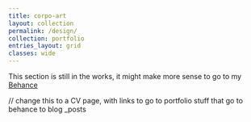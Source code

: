 ```yaml
---
title: corpo-art
layout: collection
permalink: /design/
collection: portfolio
entries_layout: grid
classes: wide
---
```


This section is still in the works, it might make more sense to go to my [Behance](https://www.behance.net/ryanmeow)

// change this to a CV page, with links to go to portfolio stuff that go to behance to blog _posts
